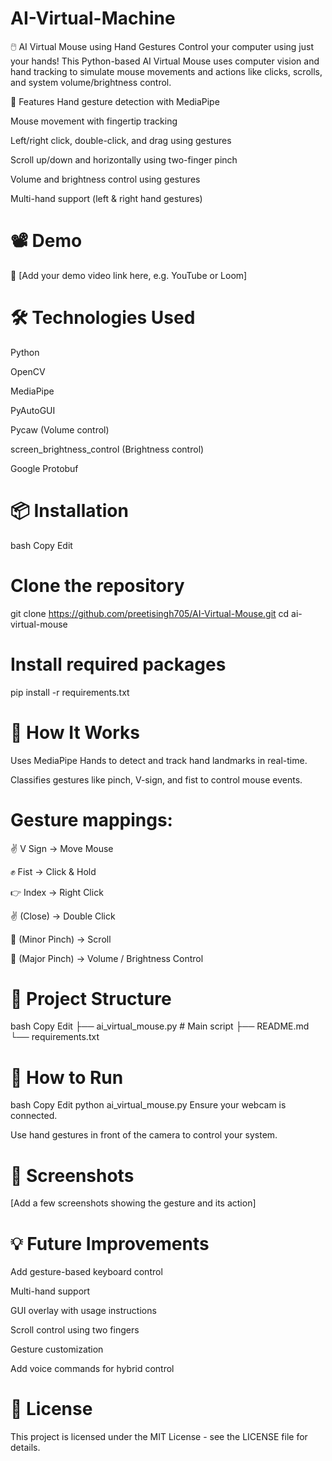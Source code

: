 # AI-Virtual-Machine
🖱️ AI Virtual Mouse using Hand Gestures
Control your computer using just your hands! This Python-based AI Virtual Mouse uses computer vision and hand tracking to simulate mouse movements and actions like clicks, scrolls, and system volume/brightness control.

🚀 Features
Hand gesture detection with MediaPipe

Mouse movement with fingertip tracking

Left/right click, double-click, and drag using gestures

Scroll up/down and horizontally using two-finger pinch

Volume and brightness control using gestures

Multi-hand support (left & right hand gestures)

# 📽️ Demo
🎥 [Add your demo video link here, e.g. YouTube or Loom]

# 🛠️ Technologies Used
Python

OpenCV

MediaPipe

PyAutoGUI

Pycaw (Volume control)

screen_brightness_control (Brightness control)

Google Protobuf

# 📦 Installation
bash
Copy
Edit

# Clone the repository
git clone https://github.com/preetisingh705/AI-Virtual-Mouse.git
cd ai-virtual-mouse

# Install required packages
pip install -r requirements.txt


# 🧠 How It Works
Uses MediaPipe Hands to detect and track hand landmarks in real-time.

Classifies gestures like pinch, V-sign, and fist to control mouse events.


# Gesture mappings:

✌️ V Sign → Move Mouse

✊ Fist → Click & Hold

👉 Index → Right Click

✌️ (Close) → Double Click

🤏 (Minor Pinch) → Scroll

🤏 (Major Pinch) → Volume / Brightness Control

# 📁 Project Structure
bash
Copy
Edit
├── ai_virtual_mouse.py     # Main script
├── README.md
└── requirements.txt

# 🧪 How to Run
bash
Copy
Edit
python ai_virtual_mouse.py
Ensure your webcam is connected.

Use hand gestures in front of the camera to control your system.

# 📸 Screenshots
[Add a few screenshots showing the gesture and its action]

# 💡 Future Improvements
Add gesture-based keyboard control

Multi-hand support

GUI overlay with usage instructions

Scroll control using two fingers

Gesture customization

Add voice commands for hybrid control

# 📄 License
This project is licensed under the MIT License - see the LICENSE file for details.


